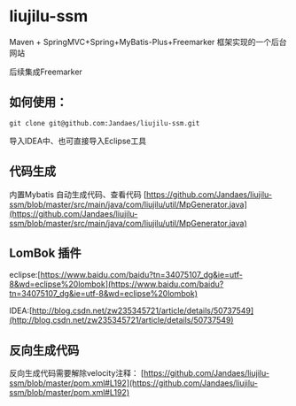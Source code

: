 # liujilu-ssm
Maven + SpringMVC+Spring+MyBatis-Plus+Freemarker 框架实现的一个后台网站

后续集成Freemarker


## 如何使用：
`git clone git@github.com:Jandaes/liujilu-ssm.git`

导入IDEA中、也可直接导入Eclipse工具

## 代码生成
内置Mybatis 自动生成代码、查看代码
[https://github.com/Jandaes/liujilu-ssm/blob/master/src/main/java/com/liujilu/util/MpGenerator.java](https://github.com/Jandaes/liujilu-ssm/blob/master/src/main/java/com/liujilu/util/MpGenerator.java)



## LomBok 插件
eclipse:[https://www.baidu.com/baidu?tn=34075107_dg&ie=utf-8&wd=eclipse%20lombok](https://www.baidu.com/baidu?tn=34075107_dg&ie=utf-8&wd=eclipse%20lombok)

IDEA:[http://blog.csdn.net/zw235345721/article/details/50737549](http://blog.csdn.net/zw235345721/article/details/50737549)


## 反向生成代码
反向生成代码需要解除velocity注释：
[https://github.com/Jandaes/liujilu-ssm/blob/master/pom.xml#L192](https://github.com/Jandaes/liujilu-ssm/blob/master/pom.xml#L192)